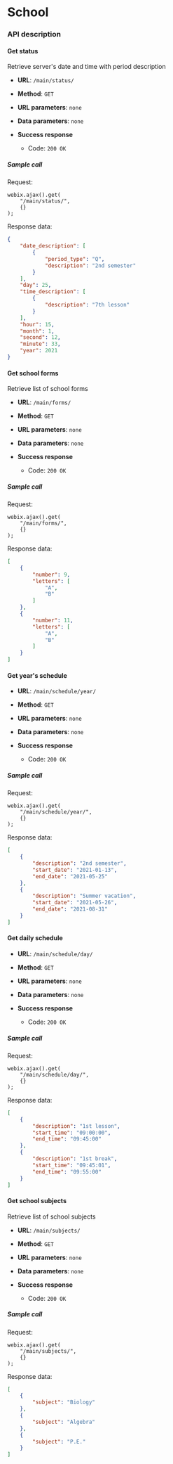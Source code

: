 # School


### API description

#### Get status

Retrieve server's date and time with period description

* **URL**:
`/main/status/`

* **Method**:
`GET`

* **URL parameters**:
`none`

* **Data parameters**:
`none`

* **Success response**
    * Code: `200 OK`
 
##### Sample call

Request:
```
webix.ajax().get(
    "/main/status/",
    {}
);
```

Response data:
```json
{
    "date_description": [
        {
            "period_type": "Q",
            "description": "2nd semester"
        }
    ],
    "day": 25,
    "time_description": [
        {
            "description": "7th lesson"
        }
    ],
    "hour": 15,
    "month": 1,
    "second": 12,
    "minute": 33,
    "year": 2021
}
```


#### Get school forms

Retrieve list of school forms

* **URL**:
`/main/forms/`

* **Method**:
`GET`

* **URL parameters**:
`none`

* **Data parameters**:
`none`

* **Success response**
    * Code: `200 OK`
 
##### Sample call

Request:
```
webix.ajax().get(
    "/main/forms/",
    {}
);
```

Response data:
```json
[
    {
        "number": 9,
        "letters": [
            "A",
            "B"
        ]
    },
    {
        "number": 11,
        "letters": [
            "A",
            "B"
        ]
    }
]
```


#### Get year's schedule

* **URL**:
`/main/schedule/year/`

* **Method**:
`GET`

* **URL parameters**:
`none`

* **Data parameters**:
`none`

* **Success response**
    * Code: `200 OK`
 
##### Sample call

Request:
```
webix.ajax().get(
    "/main/schedule/year/",
    {}
);
```

Response data:
```json
[
    {
        "description": "2nd semester",
        "start_date": "2021-01-13",
        "end_date": "2021-05-25"
    },
    {
        "description": "Summer vacation",
        "start_date": "2021-05-26",
        "end_date": "2021-08-31"
    }
]
```


#### Get daily schedule

* **URL**:
`/main/schedule/day/`

* **Method**:
`GET`

* **URL parameters**:
`none`

* **Data parameters**:
`none`

* **Success response**
    * Code: `200 OK`
 
##### Sample call

Request:
```
webix.ajax().get(
    "/main/schedule/day/",
    {}
);
```

Response data:
```json
[
    {
        "description": "1st lesson",
        "start_time": "09:00:00",
        "end_time": "09:45:00"
    },
    {
        "description": "1st break",
        "start_time": "09:45:01",
        "end_time": "09:55:00"
    }
]
```


#### Get school subjects

Retrieve list of school subjects

* **URL**:
`/main/subjects/`

* **Method**:
`GET`

* **URL parameters**:
`none`

* **Data parameters**:
`none`

* **Success response**
    * Code: `200 OK`
 
##### Sample call

Request:
```
webix.ajax().get(
    "/main/subjects/",
    {}
);
```

Response data:
```json
[
    {
        "subject": "Biology"
    },
    {
        "subject": "Algebra"
    },
    {
        "subject": "P.E."
    }
]
```
